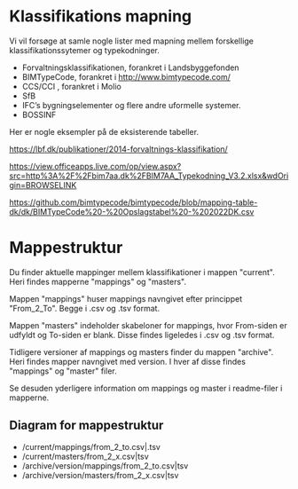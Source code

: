 # Klassifikations mapning

Vi vil forsøge at samle nogle lister med mapning mellem forskellige klassifikationssytemer og typekodninger.

* Forvaltningsklassifikationen, forankret i Landsbyggefonden
* BIMTypeCode, forankret i  http://www.bimtypecode.com/
* CCS/CCI , forankret i Molio
* SfB
* IFC’s bygningselementer og flere andre uformelle systemer.
* BOSSINF


Her er nogle eksempler på de eksisterende tabeller.

https://lbf.dk/publikationer/2014-forvaltnings-klassifikation/

https://view.officeapps.live.com/op/view.aspx?src=http%3A%2F%2Fbim7aa.dk%2FBIM7AA_Typekodning_V3.2.xlsx&wdOrigin=BROWSELINK

https://github.com/bimtypecode/bimtypecode/blob/mapping-table-dk/dk/BIMTypeCode%20-%20Opslagstabel%20-%202022DK.csv


# Mappestruktur

Du finder aktuelle mappinger mellem klassifikationer i mappen "current". Heri findes mapperne "mappings" og "masters". 

Mappen "mappings" huser mappings navngivet efter princippet "From_2_To". Begge i .csv og .tsv format.

Mappen "masters" indeholder skabeloner for mappings, hvor From-siden er udfyldt og To-siden er blank. Disse findes ligeledes i .csv og .tsv format.

Tidligere versioner af mappings og masters finder du mappen "archive". Heri findes mapper navngivet med version. I hver af disse findes "mappings" og "master" filer.

Se desuden yderligere information om mappings og master i readme-filer i mapperne.

## Diagram for mappestruktur
- /current/mappings/from_2_to.csv|.tsv
- /current/masters/from_2_x.csv|tsv
- /archive/version/mappings/from_2_to.csv|tsv
- /archive/version/masters/from_2_x.csv|tsv



